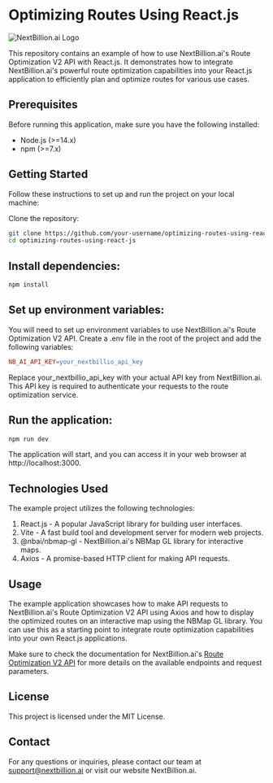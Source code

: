 
# Optimizing Routes Using React.js

![NextBillion.ai Logo](https://nextbillion.ai/wp-content/uploads/2022/10/nb-logo-colored-80x73.png)

This repository contains an example of how to use NextBillion.ai's Route Optimization V2 API with React.js. It demonstrates how to integrate NextBillion.ai's powerful route optimization capabilities into your React.js application to efficiently plan and optimize routes for various use cases.

## Prerequisites

Before running this application, make sure you have the following installed:

- Node.js (>=14.x)
- npm (>=7.x)

## Getting Started

Follow these instructions to set up and run the project on your local machine:

Clone the repository:
```bash
git clone https://github.com/your-username/optimizing-routes-using-react-js.git
cd optimizing-routes-using-react-js
```
## Install dependencies:
```bash
npm install
```

## Set up environment variables:
You will need to set up environment variables to use NextBillion.ai's Route Optimization V2 API. Create a .env file in the root of the project and add the following variables:

```makefile
NB_AI_API_KEY=your_nextbillio_api_key
```
Replace your_nextbillio_api_key with your actual API key from NextBillion.ai. This API key is required to authenticate your requests to the route optimization service.

## Run the application:
```bash
npm run dev
```
The application will start, and you can access it in your web browser at http://localhost:3000.

## Technologies Used

The example project utilizes the following technologies:

1. React.js - A popular JavaScript library for building user interfaces.
2. Vite - A fast build tool and development server for modern web projects.
3. @nbai/nbmap-gl - NextBillion.ai's NBMap GL library for interactive maps.
4. Axios - A promise-based HTTP client for making API requests.

## Usage

The example application showcases how to make API requests to NextBillion.ai's Route Optimization V2 API using Axios and how to display the optimized routes on an interactive map using the NBMap GL library. You can use this as a starting point to integrate route optimization capabilities into your own React.js applications.

Make sure to check the documentation for NextBillion.ai's [Route Optimization V2 API](https://docs.nextbillion.ai/docs/optimization/api/route-optimization-v2) for more details on the available endpoints and request parameters.

## License
This project is licensed under the MIT License.


## Contact
For any questions or inquiries, please contact our team at support@nextbillion.ai or visit our website NextBillion.ai.
